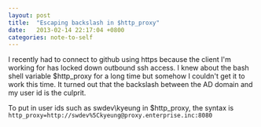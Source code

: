 ```yaml
---
layout: post
title:  "Escaping backslash in $http_proxy"
date:   2013-02-14 22:17:04 +0800
categories: note-to-self
---
```

I recently had to connect to github using https because the client I'm working for has locked down outbound ssh access. I knew about the bash shell variable $http_proxy for a long time but somehow I couldn't get it to work this time. It turned out that the backslash between the AD domain and my user id is the culprit.

To put in user ids such as swdev\kyeung in $http_proxy, the syntax is ```http_proxy=http://swdev%5Ckyeung@proxy.enterprise.inc:8080```
